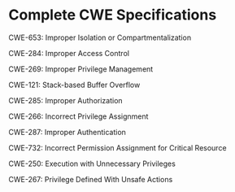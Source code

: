 

# Complete CWE Specifications

CWE-653: Improper Isolation or Compartmentalization

CWE-284: Improper Access Control

CWE-269: Improper Privilege Management

CWE-121: Stack-based Buffer Overflow

CWE-285: Improper Authorization

CWE-266: Incorrect Privilege Assignment

CWE-287: Improper Authentication

CWE-732: Incorrect Permission Assignment for Critical Resource

CWE-250: Execution with Unnecessary Privileges

CWE-267: Privilege Defined With Unsafe Actions